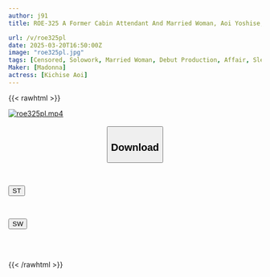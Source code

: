 ```yaml
---
author: j91
title: ROE-325 A Former Cabin Attendant And Married Woman, Aoi Yoshise, 42, Who Was Embraced By The Captain Of A Flight, Can't Forget The Excitement Of The Affair And Makes Her AV Debut!

url: /v/roe325pl
date: 2025-03-20T16:50:00Z
image: "roe325pl.jpg"
tags: [Censored, Solowork, Married Woman, Debut Production, Affair, Slender, Mature Woman]
Maker: [Madonna]
actress: [Kichise Aoi]
---
```



{{< rawhtml >}}

<div class="video" data-videoid="dK8XadYxzztkRvY">
    <a href="javascript:;">
        <img src="/v/roe325pl/roe325pl.jpg" width="WIDTH" height="HEIGHT" alt="roe325pl.mp4" loading="lazy">
    </a>
</div>

<script type="text/javascript" src="https://j91.asia/asset/on-demand-st.js"></script>

<br>
  <link rel="stylesheet" href="https://j91.asia/asset/bs5.css">
  
  <center>
  <button class="btn btn-primary" type="button" data-bs-toggle="collapse" data-bs-target=".multi-collapse" aria-expanded="false" aria-controls="multiCollapseExample1 multiCollapseExample2"><h2>Download</h2></button></center>
</p>
<div class="row">
  <div class="col">
    <div class="collapse multi-collapse" id="multiCollapseExample1">
      <div class="card card-body">
	      	      <br>
<div class="buttons">  
<p><a href="/v/roe325pl/st.html" target="_blank"><button class="btn-hover color-3"><i class="fa fa-download"></i> ST</button></a></p></div>
    </div>
  </div>
</div>
  <div class="col">
    <div class="collapse multi-collapse" id="multiCollapseExample2">
      <div class="card card-body">
	      <br>
<div class="buttons">
<p><a href="/v/roe325pl/sw.html" target="_blank"><button class="btn-hover color-2"><i class="fa fa-download"></i> SW</button></a></p></div>
<br><br>
      </div>
    </div>
  </div>
</div>

{{< /rawhtml >}}